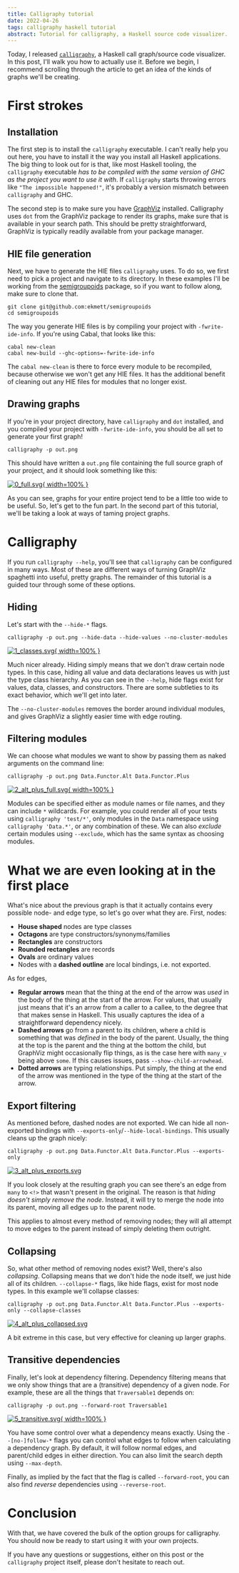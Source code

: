 ```yaml
---
title: Calligraphy tutorial
date: 2022-04-26
tags: calligraphy haskell tutorial
abstract: Tutorial for calligraphy, a Haskell source code visualizer.
---
```


Today, I released [`calligraphy`](https://github.com/jonascarpay/calligraphy), a Haskell call graph/source code visualizer.
In this post, I'll walk you how to actually use it.
Before we begin, I recommend scrolling through the article to get an idea of the kinds of graphs we'll be creating.

# First strokes

## Installation

The first step is to install the `calligraphy` executable.
I can't really help you out here, you have to install it the way you install all Haskell applications.
The big thing to look out for is that, like most Haskell tooling, the `calligraphy` executable _has to be compiled with the same version of GHC as the project you want to use it with_.
If `calligraphy` starts throwing errors like `"The impossible happened!"`, it's probably a version mismatch between `calligraphy` and GHC.

The second step is to make sure you have [GraphViz](https://graphviz.org/) installed.
Calligraphy uses `dot` from the GraphViz package to render its graphs, make sure that is available in your search path.
This should be pretty straightforward, GraphViz is typically readily available from your package manager.

## HIE file generation

Next, we have to generate the HIE files `calligraphy` uses.
To do so, we first need to pick a project and navigate to its directory.
In these examples I'll be working from the [semigroupoids](https://github.com/ekmett/semigroupoids) package, so if you want to follow along, make sure to clone that.

```
git clone git@github.com:ekmett/semigroupoids
cd semigroupoids
```

The way you generate HIE files is by compiling your project with `-fwrite-ide-info`.
If you're using Cabal, that looks like this:

```
cabal new-clean
cabal new-build --ghc-options=-fwrite-ide-info
```
The `cabal new-clean` is there to force every module to be recompiled, because otherwise we won't get any HIE files.
It has the additional benefit of cleaning out any HIE files for modules that no longer exist.

## Drawing graphs

If you're in your project directory, have `calligraphy` and `dot` installed, and you compiled your project with `-fwrite-ide-info`, you should be all set to generate your first graph!

```
calligraphy -p out.png
```

This should have written a `out.png` file containing the full source graph of your project, and it should look something like this:

[![0_full.svg](../assets/2022-04-26-calligraphy-tutorial/0_full.svg){ width=100% }](../assets/2022-04-26-calligraphy-tutorial/0_full.svg)

As you can see, graphs for your entire project tend to be a little too wide to be useful.
So, let's get to the fun part.
In the second part of this tutorial, we'll be taking a look at ways of taming project graphs.

# Calligraphy

If you run `calligraphy --help`, you'll see that `calligraphy` can be configured in many ways.
Most of these are different ways of turning GraphViz spaghetti into useful, pretty graphs.
The remainder of this tutorial is a guided tour through some of these options.

## Hiding

Let's start with the `--hide-*` flags.

```
calligraphy -p out.png --hide-data --hide-values --no-cluster-modules
```

[![1_classes.svg](../assets/2022-04-26-calligraphy-tutorial/1_classes.svg){ width=100% }](../assets/2022-04-26-calligraphy-tutorial/1_classes.svg)

Much nicer already.
Hiding simply means that we don't draw certain node types.
In this case, hiding all value and data declarations leaves us with just the type class hierarchy.
As you can see in the `--help`, hide flags exist for values, data, classes, and constructors.
There are some subtleties to its exact behavior, which we'll get into later.

The `--no-cluster-modules` removes the border around individual modules, and gives GraphViz a slightly easier time with edge routing.

## Filtering modules

We can choose what modules we want to show by passing them as naked arguments on the command line:

```
calligraphy -p out.png Data.Functor.Alt Data.Functor.Plus
```

[![2_alt_plus_full.svg](../assets/2022-04-26-calligraphy-tutorial/2_alt_plus_full.svg){ width=100% }](../assets/2022-04-26-calligraphy-tutorial/2_alt_plus_full.svg)

Modules can be specified either as module names or file names, and they can include `*` wildcards.
For example, you could render all of your tests using `calligraphy 'test/*'`, only modules in the `Data` namespace using `calligraphy 'Data.*'`, or any combination of these.
We can also _exclude_ certain modules using `--exclude`, which has the same syntax as choosing modules.

# What we are even looking at in the first place

What's nice about the previous graph is that it actually contains every possible node- and edge type, so let's go over what they are.
First, nodes:

- **House shaped** nodes are type classes
- **Octagons** are type constructors/synonyms/families
- **Rectangles** are constructors
- **Rounded rectangles** are records
- **Ovals** are ordinary values
- Nodes with a **dashed outline** are local bindings, i.e. not exported.

As for edges,

- **Regular arrows** mean that the thing at the end of the arrow was _used_ in the body of the thing at the start of the arrow.
For values, that usually just means that it's an arrow from a caller to a callee, to the degree that that makes sense in Haskell.
This usually captures the idea of a straightforward dependency nicely.
- **Dashed arrows** go from a parent to its children, where a child is something that was _defined_ in the body of the parent.
Usually, the thing at the top is the parent and the thing at the bottom the child, but GraphViz might occasionally flip things, as is the case here with `many_v` being above `some`.
If this causes issues, pass `--show-child-arrowhead`.
- **Dotted arrows** are typing relationships.
Put simply, the thing at the end of the arrow was mentioned in the type of the thing at the start of the arrow.


## Export filtering

As mentioned before, dashed nodes are not exported.
We can hide all non-exported bindings with `--exports-only`/`--hide-local-bindings`.
This usually cleans up the graph nicely:

```
calligraphy -p out.png Data.Functor.Alt Data.Functor.Plus --exports-only
```

[![3_alt_plus_exports.svg](../assets/2022-04-26-calligraphy-tutorial/3_alt_plus_exports.svg)](../assets/2022-04-26-calligraphy-tutorial/3_alt_plus_exports.svg)

If you look closely at the resulting graph you can see there's an edge from `many` to `<!>` that wasn't present in the original.
The reason is that _hiding doesn't simply remove the node_.
Instead, it will try to merge the node into its parent, moving all edges up to the parent node.

This applies to almost every method of removing nodes; they will all attempt to move edges to the parent instead of simply deleting them outright.

## Collapsing

So, what other method of removing nodes exist?
Well, there's also _collapsing_.
Collapsing means that we don't hide the node itself, we just hide all of its children.
`--collapse-*` flags, like hide flags, exist for most node types.
In this example we'll collapse classes:

```
calligraphy -p out.png Data.Functor.Alt Data.Functor.Plus --exports-only --collapse-classes
```

[![4_alt_plus_collapsed.svg](../assets/2022-04-26-calligraphy-tutorial/4_alt_plus_collapsed.svg)](../assets/2022-04-26-calligraphy-tutorial/4_alt_plus_collapsed.svg)

A bit extreme in this case, but very effective for cleaning up larger graphs.

## Transitive dependencies

Finally, let's look at dependency filtering.
Dependency filtering means that we only show things that are a (transitive) dependency of a given node.
For example, these are all the things that `Traversable1` depends on:

```
calligraphy -p out.png --forward-root Traversable1
```

[![5_transitive.svg](../assets/2022-04-26-calligraphy-tutorial/5_transitive.svg){ width=100% }](../assets/2022-04-26-calligraphy-tutorial/5_transitive.svg)

You have some control over what a dependency means exactly.
Using the `--[no-]follow-*` flags you can control what edges to follow when calculating a dependency graph.
By default, it will follow normal edges, and parent/child edges in either direction.
You can also limit the search depth using `--max-depth`.

Finally, as implied by the fact that the flag is called `--forward-root`, you can also find _reverse_ dependencies using `--reverse-root`.

# Conclusion

With that, we have covered the bulk of the option groups for calligraphy.
You should now be ready to start using it with your own projects.

If you have any questions or suggestions, either on this post or the `calligraphy` project itself, please don't hesitate to reach out.

